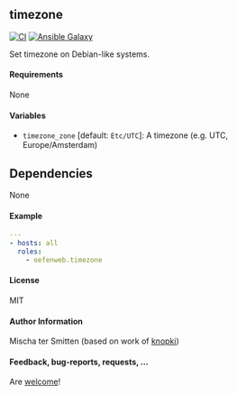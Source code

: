 ## timezone

[![CI](https://github.com/Oefenweb/ansible-timezone/workflows/CI/badge.svg)](https://github.com/Oefenweb/ansible-timezone/actions?query=workflow%3ACI)
[![Ansible Galaxy](http://img.shields.io/badge/ansible--galaxy-timezone-blue.svg)](https://galaxy.ansible.com/Oefenweb/timezone)

Set timezone on Debian-like systems.

#### Requirements

None

#### Variables

 * `timezone_zone` [default: `Etc/UTC`]: A timezone (e.g. UTC, Europe/Amsterdam)

## Dependencies

None

#### Example

```yaml
---
- hosts: all
  roles:
    - oefenweb.timezone
```

#### License

MIT

#### Author Information

Mischa ter Smitten (based on work of [knopki](https://github.com/knopki))

#### Feedback, bug-reports, requests, ...

Are [welcome](https://github.com/Oefenweb/ansible-timezone/issues)!
